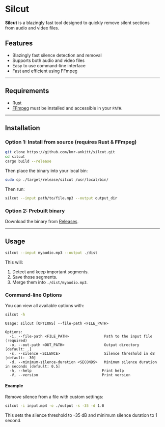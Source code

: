 # Silcut

**Silcut** is a blazingly fast tool designed to quickly remove silent sections from audio and video files.

## Features

- Blazingly fast silence detection and removal
- Supports both audio and video files
- Easy to use command-line interface
- Fast and efficient using FFmpeg

---

## Requirements

- Rust
- [FFmpeg](https://ffmpeg.org/download.html) must be installed and accessible in your `PATH`.

---

## Installation

### Option 1: Install from source (requires Rust & FFmpeg)

```bash
git clone https://github.com/kmr-ankitt/silcut.git
cd silcut
cargo build --release
````

Then place the binary into your local bin:

```bash
sudo cp ./target/release/silcut /usr/local/bin/
```

Then run:

```bash
silcut --input path/to/file.mp3 --output output_dir
```

### Option 2: Prebuilt binary

Download the binary from [Releases](https://github.com/kmr-ankitt/silcut/releases).

---

## Usage

```bash
silcut --input myaudio.mp3 --output ./dist
```

This will:

1. Detect and keep important segments.
2. Save those segments.
3. Merge them into `./dist/myaudio.mp3`.

### Command-line Options

You can view all available options with:

```bash
silcut -h
```

```
Usage: silcut [OPTIONS] --file-path <FILE_PATH>

Options:
  -i, --file-path <FILE_PATH>                Path to the input file (required)
  -o, --out-path <OUT_PATH>                  Output directory [default: .]
  -s, --silence <SILENCE>                    Silence threshold in dB [default: -30]
  -d, --minimum-silence-duration <SECONDS>   Minimum silence duration in seconds [default: 0.5]
  -h, --help                                Print help
  -V, --version                             Print version
```

#### Example

Remove silence from a file with custom settings:

```bash
silcut -i input.mp4 -o ./output -s -35 -d 1.0
```

This sets the silence threshold to -35 dB and minimum silence duration to 1 second.
